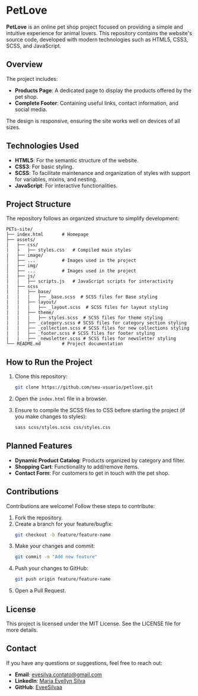 # PetLove

**PetLove** is an online pet shop project focused on providing a simple and intuitive experience for animal lovers. This repository contains the website's source code, developed with modern technologies such as HTML5, CSS3, SCSS, and JavaScript.

## Overview

The project includes:
- **Products Page**: A dedicated page to display the products offered by the pet shop.
- **Complete Footer**: Containing useful links, contact information, and social media.

The design is responsive, ensuring the site works well on devices of all sizes.

## Technologies Used

- **HTML5**: For the semantic structure of the website.
- **CSS3**: For basic styling.
- **SCSS**: To facilitate maintenance and organization of styles with support for variables, mixins, and nesting.
- **JavaScript**: For interactive functionalities.

## Project Structure

The repository follows an organized structure to simplify development:

```
PETs-site/
├── index.html       # Homepage
├── assets/
|   ├── css/
|   ├   ├── styles.css   # Compiled main styles
|   ├── image/ 
│   ├── ...          # Images used in the project
|   ├── img/ 
│   ├── ...          # Images used in the project
|   ├── js/
|   |   ├── scripts.js   # JavaScript scripts for interactivity
|   ├── scss
|   |   ├── base/
|   |   |   ├── _base.scss  # SCSS files for Base styling
|   |   ├── layout/
|   |   |   ├── _layout.scss  # SCSS files for layout styling
|   |   ├── theme/
|   |   |   ├── styles.scss  # SCSS files for theme styling
|   |   ├── _category.scss # SCSS files for category section styling
|   |   ├── _collection.scss # SCSS files for new collections styling
|   |   ├── _footer.scss # SCSS files for footer styling
|   |   ├── _newsletter.scss # SCSS files for newsletter styling
└── README.md        # Project documentation

```

## How to Run the Project

1. Clone this repository:
   ```bash
   git clone https://github.com/seu-usuario/petlove.git
   ```

2. Open the `index.html` file in a browser.

3. Ensure to compile the SCSS files to CSS before starting the project (if you make changes to styles):
   ```bash
   sass scss/styles.scss css/styles.css
   ```

## Planned Features

- **Dynamic Product Catalog**: Products organized by category and filter.
- **Shopping Cart**: Functionality to add/remove items.
- **Contact Form**: For customers to get in touch with the pet shop.

## Contributions

Contributions are welcome! Follow these steps to contribute:

1. Fork the repository.
2. Create a branch for your feature/bugfix:
   ```bash
   git checkout -b feature/feature-name
   ```
3. Make your changes and commit:
   ```bash
   git commit -m "Add new feature"
   ```
4. Push your changes to GitHub:
   ```bash
   git push origin feature/feature-name
   ```
5. Open a Pull Request.

## License

This project is licensed under the MIT License. See the LICENSE file for more details.

## Contact

If you have any questions or suggestions, feel free to reach out:

- **Email**: evesilva.contato@gmail.com
- **LinkedIn**: [Maria Evellyn Silva](https://www.linkedin.com/in/maria-evellyn-silva-738631226/)
- **GitHub**: [EveeSilvaa](https://github.com/EveeSilvaa)

